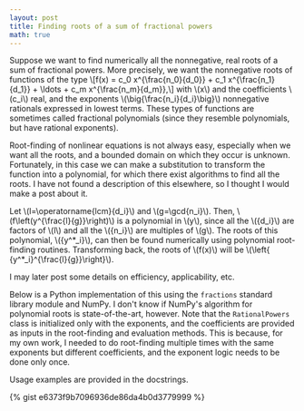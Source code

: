 ```yaml
---
layout: post
title: Finding roots of a sum of fractional powers
math: true
---
```


Suppose we want to find numerically all the nonnegative, real roots of a sum of fractional powers. More precisely, we want the nonnegative roots of functions of the type
\\[f(x) = c_0 x^{\frac{n_0}{d_0}} + c_1 x^{\frac{n_1}{d_1}} + \ldots + c_m x^{\frac{n_m}{d_m}},\\]
with \\(x\\) and the coefficients \\(c_i\\) real, and the exponents \\(\big\{\frac{n_i}{d_i}\big\}\\) nonnegative rationals expressed in lowest terms. These types of functions are sometimes called fractional polynomials (since they resemble polynomials, but have rational exponents).

Root-finding of nonlinear equations is not always easy, especially when we want all the roots, and a bounded domain on which they occur is unknown. Fortunately, in this case we can make a substitution to transform the function into a polynomial, for which there exist algorithms to find all the roots. I have not found a description of this elsewhere, so I thought I would make a post about it.

Let \\(l=\operatorname{lcm}\{d_i\}\\) and \\(g=\gcd\{n_i\}\\). Then, \\(f\left(y^{\frac{l}{g}}\right)\\) is a polynomial in \\(y\\), since all the \\(\{d_i\}\\) are factors of \\(l\\) and all the \\(\{n_i\}\\) are multiples of \\(g\\). The roots of this polynomial, \\(\{y^\*_i\}\\), can then be found numerically using polynomial root-finding routines. Transforming back, the roots of \\(f(x)\\) will be \\(\left\{ {y^\*_i}^{\frac{l}{g}}\right\}\\).

I may later post some details on efficiency, applicability, etc.

Below is a Python implementation of this using the `fractions` standard library module and NumPy. I don't know if NumPy's algorithm for polynomial roots is state-of-the-art, however. Note that the `RationalPowers` class is initialized only with the exponents, and the coefficients are provided as inputs in the root-finding and evaluation methods. This is because, for my own work, I needed to do root-finding multiple times with the same exponents but different coefficients, and the exponent logic needs to be done only once.

Usage examples are provided in the docstrings.

{% gist e6373f9b7096936de86da4b0d3779999 %}

